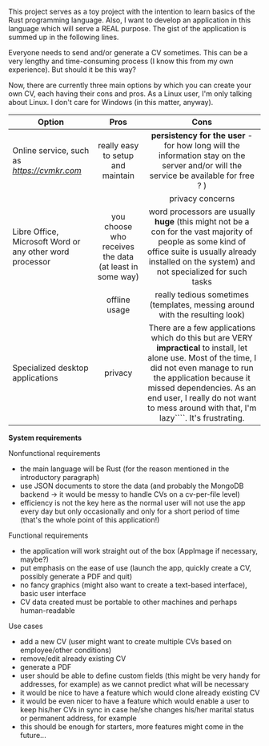 This project serves as a toy project with the intention to learn basics of
the Rust programming language. Also, I want to develop an application in this
language which will serve a REAL purpose. The gist of the application is
summed up in the following lines.

Everyone needs to send and/or generate a CV sometimes. This can be a very lengthy
and time-consuming process (I know this from my own experience). But should it
be this way?

Now, there are currently three main options by which you can create your own
CV, each having their cons and pros. As a Linux user, I'm only talking about Linux. 
I don't care for Windows (in this matter, anyway).

| Option                               | Pros                                         | Cons                           |
| ------------------------------------ | :------------------------------------------: | :----------------------------: |
| Online service, such as *https://cvmkr.com* | really easy to setup and maintain | **persistency for the user** - for how long will the information stay on the server and/or will the service be available for free ? ) |
|                                               |                                   | privacy concerns
| Libre Office, Microsoft Word or any other word processor | you choose who receives the data (at least in some way) | word processors are usually **huge** (this might not be a con for the vast majority of people as some kind of office suite is usually already installed on the system) and not specialized for such tasks |
|                                               | offline usage | really tedious sometimes (templates, messing around with the resulting look) |
| Specialized desktop applications | privacy | There are a few applications which do this but are VERY **impractical** to install, let alone use. Most of the time, I did not even manage to run the application because it missed dependencies. As an end user, I really do not want to mess around with that, I'm lazy````. It's frustrating. |

**System requirements**

Nonfunctional requirements
- the main language will be Rust (for the reason mentioned in the introductory paragraph)
- use JSON documents to store the data (and probably the MongoDB backend -> it would be messy to handle CVs on a 
                                        cv-per-file level)
- efficiency is not the key here as the normal user will not use the app every day but only occasionally and only
  for a short period of time (that's the whole point of this application!)

Functional requirements
- the application will work straight out of the box (AppImage if necessary, maybe?)
- put emphasis on the ease of use (launch the app, quickly create a CV, possibly generate a PDF and quit)
- no fancy graphics (might also want to create a text-based interface), basic user interface
- CV data created must be portable to other machines and perhaps human-readable

Use cases
- add a new CV (user might want to create multiple CVs based on employee/other conditions)
- remove/edit already existing CV
- generate a PDF
- user should be able to define custom fields (this might be very handy for addresses, for example) as we cannot
  predict what will be necessary
- it would be nice to have a feature which would clone already existing CV 
- it would be even nicer to have a feature which would enable a user to keep his/her CVs in sync in case
   he/she changes his/her marital status or permanent address, for example
- this should be enough for starters, more features might come in the future...

